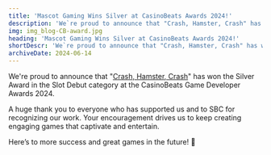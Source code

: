 ```yaml
---
title: 'Mascot Gaming Wins Silver at CasinoBeats Awards 2024!'
description: 'We`re proud to announce that "Crash, Hamster, Crash" has won the Silver Award in the Slot Debut category at the CasinoBeats Game Developer Awards 2024.'
img: img_blog-CB-award.jpg
heading: 'Mascot Gaming Wins Silver at CasinoBeats Awards 2024!'
shortDescr: 'We`re proud to announce that "Crash, Hamster, Crash" has won the Silver Award in the Slot Debut category at the CasinoBeats Game Developer Awards 2024.'
archiveDate: 2024-06-14
---
```

We're proud to announce that "[Crash, Hamster, Crash](https://mascot.games/crash-hamster-crash)" has won the Silver Award in the Slot Debut category at the CasinoBeats Game Developer Awards 2024.

A huge thank you to everyone who has supported us and to SBC for recognizing our work. Your encouragement drives us to keep creating engaging games that captivate and entertain.

Here’s to more success and great games in the future! 🥂
